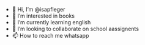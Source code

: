 - 👋 Hi, I’m @isapfleger
- 👀 I’m interested in books
- 🌱 I’m currently learning english
- 💞️ I’m looking to collaborate on school aassignents
- 📫 How to reach me whatsapp

<!---
isapfleger/isapfleger is a ✨ special ✨ repository because its `README.md` (this file) appears on your GitHub profile.
You can click the Preview link to take a look at your changes.
--->
